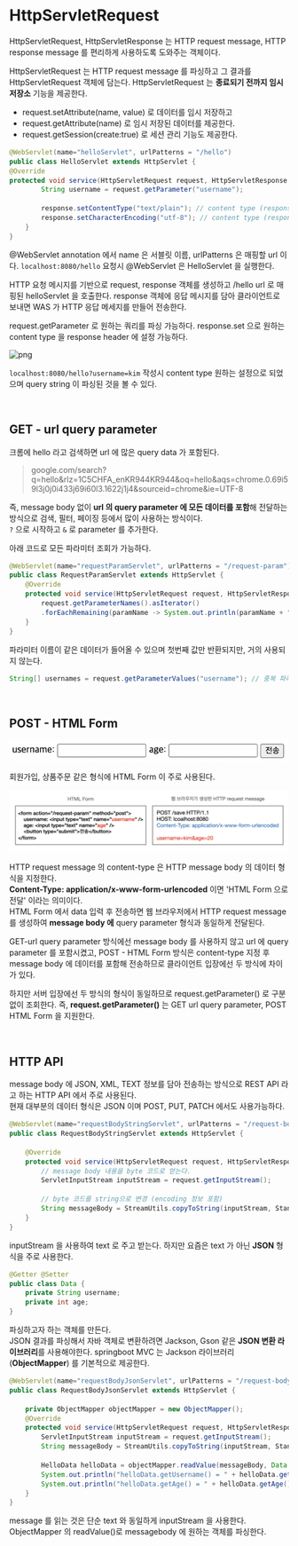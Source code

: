 # HttpServletRequest

HttpServletRequest, HttpServletResponse 는 HTTP request message, HTTP response message 를 편리하게 사용하도록 도와주는 객체이다.<br>

HttpServletRequest 는 HTTP request message 를 파싱하고 그 결과를 HttpServletRequest 객체에 담는다. 
HttpServletRequest 는 **종료되기 전까지 임시 저장소** 기능을 제공한다.<br>

- request.setAttribute(name, value) 로 데이터를 임시 저장하고
- request.getAttribute(name) 로 임시 저장된 데이터를 제공한다.
- request.getSession(create:true) 로 세션 관리 기능도 제공한다.

```java
@WebServlet(name="helloServlet", urlPatterns = "/hello")
public class HelloServlet extends HttpServlet {
@Override
protected void service(HttpServletRequest request, HttpServletResponse response) throws ServletException, IOException {
        String username = request.getParameter("username");

        response.setContentType("text/plain"); // content type (response header)
        response.setCharacterEncoding("utf-8"); // content type (response header)
    }
}
```
@WebServlet annotation 에서 name 은 서블릿 이름, urlPatterns 은 매핑할 url 이다.
```localhost:8080/hello``` 요청시 @WebServlet 은 HelloServlet 을 실행한다.<br>

HTTP 요청 메시지를 기반으로 request, response 객체를 생성하고 /hello url 로 매핑된 helloServlet 을 호출한다.
response 객체에 응답 메시지를 담아 클라이언트로 보내면 WAS 가 HTTP 응답 메세지를 만들어 전송한다.<br>

request.getParameter 로 원하는 쿼리를 파싱 가능하다.
response.set 으로 원하는 content type 을 response header 에 설정 가능하다.

![png](/Server/_img/http_servlet_request_result.png) <br>

```localhost:8080/hello?username=kim``` 작성시 content type 원하는 설정으로 되었으며 query string 이 파싱된 것을 볼 수 있다.

<br>

## GET - url query parameter

크롬에 hello 라고 검색하면 url 에 많은 query data 가 포함된다.

> google.com/search?q=hello&rlz=1C5CHFA_enKR944KR944&oq=hello&aqs=chrome.0.69i59l3j0j0i433j69i60l3.1622j1j4&sourceid=chrome&ie=UTF-8

즉, message body 없이 **url 의 query parameter 에 모든 데이터를 포함**해 전달하는 방식으로 검색, 필터, 페이징 등에서 많이 사용하는 방식이다.<br>
```?``` 으로 시작하고 ```&``` 로 parameter 를 추가한다.<br>

아래 코드로 모든 파라미터 조회가 가능하다.

```java
@WebServlet(name="requestParamServlet", urlPatterns = "/request-param")
public class RequestParamServlet extends HttpServlet {
    @Override
    protected void service(HttpServletRequest request, HttpServletResponse response) throws ServletException, IOException {
        request.getParameterNames().asIterator()
        .forEachRemaining(paramName -> System.out.println(paramName + " = " + request.getParameter(paramName)));
    }
}
```
파라미터 이름이 같은 데이터가 들어올 수 있으며 첫번째 값만 반환되지만, 거의 사용되지 않는다.

```java
String[] usernames = request.getParameterValues("username"); // 중복 파라미터를 모두 조회
```

<br>

## POST - HTML Form

![png](/Server/_img/username_age_input_form.png) <br>

회원가입, 상품주문 같은 형식에 HTML Form 이 주로 사용된다.

![png](/Server/_img/http_request_message_for_input_form.png) <br>

HTTP request message 의 content-type 은 HTTP message body 의 데이터 형식을 지정한다.<br>
**Content-Type: application/x-www-form-urlencoded** 이면 'HTML Form 으로 전달' 이라는 의미이다.<br>
HTML Form 에서 data 입력 후 전송하면 웹 브라우저에서 HTTP request message 를 생성하여 **message body 에** query parameter 형식과 동일하게 전달된다.<br>

GET-url query parameter 방식에선 message body 를 사용하지 않고 url 에 query parameter 를 포함시켰고, POST - HTML Form 방식은 content-type 지정 후 message body 에 데이터를 포함해 전송하므로 클라이언트 입장에선 두 방식에 차이가 있다.<br>

하지만 서버 입장에선 두 방식의 형식이 동일하므로 request.getParameter() 로 구분없이 조회한다.
즉, **request.getParameter()** 는 GET url query parameter, POST HTML Form 을 지원한다.<br>

<br>

## HTTP API

message body 에 JSON, XML, TEXT 정보를 담아 전송하는 방식으로 REST API 라고 하는 HTTP API 에서 주로 사용된다.<br>
현재 대부분의 데이터 형식은 JSON 이며 POST, PUT, PATCH 에서도 사용가능하다.<br>

```java
@WebServlet(name="requestBodyStringServlet", urlPatterns = "/request-body-string")
public class RequestBodyStringServlet extends HttpServlet {

    @Override
    protected void service(HttpServletRequest request, HttpServletResponse response) throws ServletException, IOException {
        // message body 내용을 byte 코드로 얻는다.
        ServletInputStream inputStream = request.getInputStream();

        // byte 코드를 string으로 변경 (encoding 정보 포함)
        String messageBody = StreamUtils.copyToString(inputStream, StandardCharsets.UTF_8);
    }
}
```
inputStream 을 사용하여 text 로 주고 받는다. 
하지만 요즘은 text 가 아닌 **JSON** 형식을 주로 사용한다.

```java
@Getter @Setter
public class Data {
    private String username;
    private int age;
}
```
파싱하고자 하는 객체를 만든다.<br>
JSON 결과를 파싱해서 자바 객체로 변환하려면 Jackson, Gson 같은 **JSON 변환 라이브러리**를 사용해야한다.
springboot MVC 는 Jackson 라이브러리 (**ObjectMapper**) 를 기본적으로 제공한다.

```java
@WebServlet(name="requestBodyJsonServlet", urlPatterns = "/request-body-json")
public class RequestBodyJsonServlet extends HttpServlet {

    private ObjectMapper objectMapper = new ObjectMapper();
    @Override
    protected void service(HttpServletRequest request, HttpServletResponse response) throws ServletException, IOException {
        ServletInputStream inputStream = request.getInputStream();
        String messageBody = StreamUtils.copyToString(inputStream, StandardCharsets.UTF_8);

        HelloData helloData = objectMapper.readValue(messageBody, Data.class);
        System.out.println("helloData.getUsername() = " + helloData.getUsername());
        System.out.println("helloData.getAge() = " + helloData.getAge());
    }
}
```
message 를 읽는 것은 단순 text 와 동일하게 inputStream 을 사용한다.
ObjectMapper 의 readValue()로 messagebody 에 원하는 객체를 파싱한다.